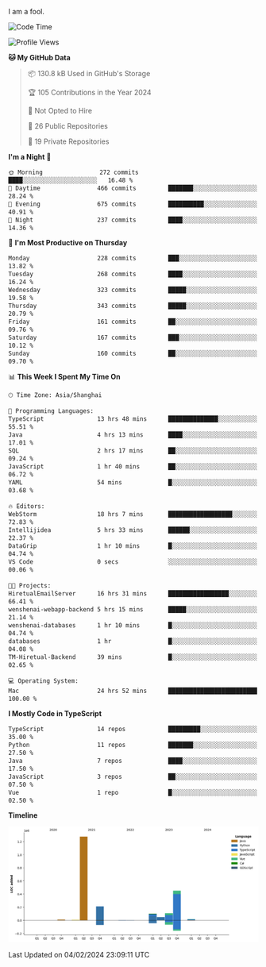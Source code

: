 I am a fool.

<!--START_SECTION:waka-->
![Code Time](http://img.shields.io/badge/Code%20Time-1%2C181%20hrs%2034%20mins-blue)

![Profile Views](http://img.shields.io/badge/Profile%20Views-0-blue)

**🐱 My GitHub Data** 

> 📦 130.8 kB Used in GitHub's Storage 
 > 
> 🏆 105 Contributions in the Year 2024
 > 
> 🚫 Not Opted to Hire
 > 
> 📜 26 Public Repositories 
 > 
> 🔑 19 Private Repositories 
 > 
**I'm a Night 🦉** 

```text
🌞 Morning                272 commits         ████░░░░░░░░░░░░░░░░░░░░░   16.48 % 
🌆 Daytime                466 commits         ███████░░░░░░░░░░░░░░░░░░   28.24 % 
🌃 Evening                675 commits         ██████████░░░░░░░░░░░░░░░   40.91 % 
🌙 Night                  237 commits         ████░░░░░░░░░░░░░░░░░░░░░   14.36 % 
```
📅 **I'm Most Productive on Thursday** 

```text
Monday                   228 commits         ███░░░░░░░░░░░░░░░░░░░░░░   13.82 % 
Tuesday                  268 commits         ████░░░░░░░░░░░░░░░░░░░░░   16.24 % 
Wednesday                323 commits         █████░░░░░░░░░░░░░░░░░░░░   19.58 % 
Thursday                 343 commits         █████░░░░░░░░░░░░░░░░░░░░   20.79 % 
Friday                   161 commits         ██░░░░░░░░░░░░░░░░░░░░░░░   09.76 % 
Saturday                 167 commits         ███░░░░░░░░░░░░░░░░░░░░░░   10.12 % 
Sunday                   160 commits         ██░░░░░░░░░░░░░░░░░░░░░░░   09.70 % 
```


📊 **This Week I Spent My Time On** 

```text
🕑︎ Time Zone: Asia/Shanghai

💬 Programming Languages: 
TypeScript               13 hrs 48 mins      ██████████████░░░░░░░░░░░   55.51 % 
Java                     4 hrs 13 mins       ████░░░░░░░░░░░░░░░░░░░░░   17.01 % 
SQL                      2 hrs 17 mins       ██░░░░░░░░░░░░░░░░░░░░░░░   09.24 % 
JavaScript               1 hr 40 mins        ██░░░░░░░░░░░░░░░░░░░░░░░   06.72 % 
YAML                     54 mins             █░░░░░░░░░░░░░░░░░░░░░░░░   03.68 % 

🔥 Editors: 
WebStorm                 18 hrs 7 mins       ██████████████████░░░░░░░   72.83 % 
Intellijidea             5 hrs 33 mins       ██████░░░░░░░░░░░░░░░░░░░   22.37 % 
DataGrip                 1 hr 10 mins        █░░░░░░░░░░░░░░░░░░░░░░░░   04.74 % 
VS Code                  0 secs              ░░░░░░░░░░░░░░░░░░░░░░░░░   00.06 % 

🐱‍💻 Projects: 
HiretualEmailServer      16 hrs 31 mins      █████████████████░░░░░░░░   66.41 % 
wenshenai-webapp-backend 5 hrs 15 mins       █████░░░░░░░░░░░░░░░░░░░░   21.14 % 
wenshenai-databases      1 hr 10 mins        █░░░░░░░░░░░░░░░░░░░░░░░░   04.74 % 
databases                1 hr                █░░░░░░░░░░░░░░░░░░░░░░░░   04.08 % 
TM-Hiretual-Backend      39 mins             █░░░░░░░░░░░░░░░░░░░░░░░░   02.65 % 

💻 Operating System: 
Mac                      24 hrs 52 mins      █████████████████████████   100.00 % 
```

**I Mostly Code in TypeScript** 

```text
TypeScript               14 repos            █████████░░░░░░░░░░░░░░░░   35.00 % 
Python                   11 repos            ███████░░░░░░░░░░░░░░░░░░   27.50 % 
Java                     7 repos             ████░░░░░░░░░░░░░░░░░░░░░   17.50 % 
JavaScript               3 repos             ██░░░░░░░░░░░░░░░░░░░░░░░   07.50 % 
Vue                      1 repo              █░░░░░░░░░░░░░░░░░░░░░░░░   02.50 % 
```



**Timeline**

![Lines of Code chart](https://raw.githubusercontent.com/VeejaLiu/VeejaLiu/master/assets/bar_graph.png)


 Last Updated on 04/02/2024 23:09:11 UTC
<!--END_SECTION:waka-->
